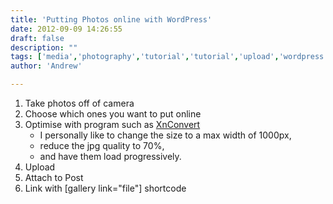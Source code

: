 ```yaml
---
title: 'Putting Photos online with WordPress'
date: 2012-09-09 14:26:55
draft: false
description: ""
tags: ['media','photography','tutorial','tutorial','upload','wordpress']
author: 'Andrew'

---
```


1.  Take photos off of camera
2.  Choose which ones you want to put online
3.  Optimise with program such as [XnConvert](http://www.xnconvert.com/)
    *   I personally like to change the size to a max width of 1000px,
    *   reduce the jpg quality to 70%,
    *   and have them load progressively.
4.  Upload
5.  Attach to Post
6.  Link with \[gallery link="file"\] shortcode
